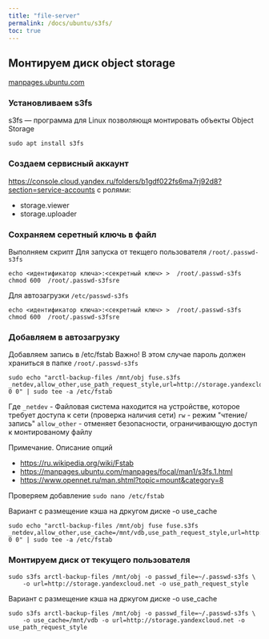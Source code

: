 ```yaml
---
title: "file-server"
permalink: /docs/ubuntu/s3fs/
toc: true
---
```


## Монтируем диск object storage

[manpages.ubuntu.com](http://manpages.ubuntu.com/manpages/focal/man1/s3fs.1.html)

### Установливаем s3fs
s3fs — программа для Linux позволяющя монтировать объекты Object Storage
```
sudo apt install s3fs
```

### Создаем сервисный аккаунт
https://console.cloud.yandex.ru/folders/b1gdf022fs6ma7rj92d8?section=service-accounts
с ролями:
- storage.viewer
- storage.uploader

### Сохраняем серетный ключь в файл
Выполняем скрипт
Для запуска от текщего пользователя `/root/.passwd-s3fs`
```
echo <идентификатор ключа>:<секретный ключ> >  /root/.passwd-s3fs
chmod 600  /root/.passwd-s3fsre
```
Для автозагрузки `/etc/passwd-s3fs`
```
echo <идентификатор ключа>:<секретный ключ> >  /root/.passwd-s3fs
chmod 600  /root/.passwd-s3fsre
```

### Добавляем в автозагрузку

Добавляем запись в /etc/fstab
Важно! В этом случае пароль должен храниться в папке `/root/.passwd-s3fs`

```
sudo echo "arctl-backup-files /mnt/obj fuse.s3fs _netdev,allow_other,use_path_request_style,url=http://storage.yandexcloud.net 0 0" | sudo tee -a /etc/fstab
```

Где
  `_netdev` - Файловая система находится на устройстве, которое требует доступа к сети (проверка наличия сети)
  `rw` - режим "чтение/запись"
  `allow_other` - отменяет безопасности, ограничивающую доступ к монтированому файлу

Примечание. Описание опций
- https://ru.wikipedia.org/wiki/Fstab
- https://manpages.ubuntu.com/manpages/focal/man1/s3fs.1.html
- https://www.opennet.ru/man.shtml?topic=mount&category=8

Проверяем добавление
`sudo nano /etc/fstab`

Вариант с размещение кэша на дркугом диске -o use_cache
```
sudo echo "arctl-backup-files /mnt/obj fuse fuse.s3fs _netdev,allow_other,use_cache=/mnt/vdb,use_path_request_style,url=http://storage.yandexcloud.net 0 0" | sudo tee -a /etc/fstab
```

### Монтируем диск от текущего пользователя

```
sudo s3fs arctl-backup-files /mnt/obj -o passwd_file=~/.passwd-s3fs \
    -o url=http://storage.yandexcloud.net -o use_path_request_style
```

Вариант с размещение кэша на дркугом диске -o use_cache
```
sudo s3fs arctl-backup-files /mnt/obj -o passwd_file=~/.passwd-s3fs \
    -o use_cache=/mnt/vdb -o url=http://storage.yandexcloud.net -o use_path_request_style
```
